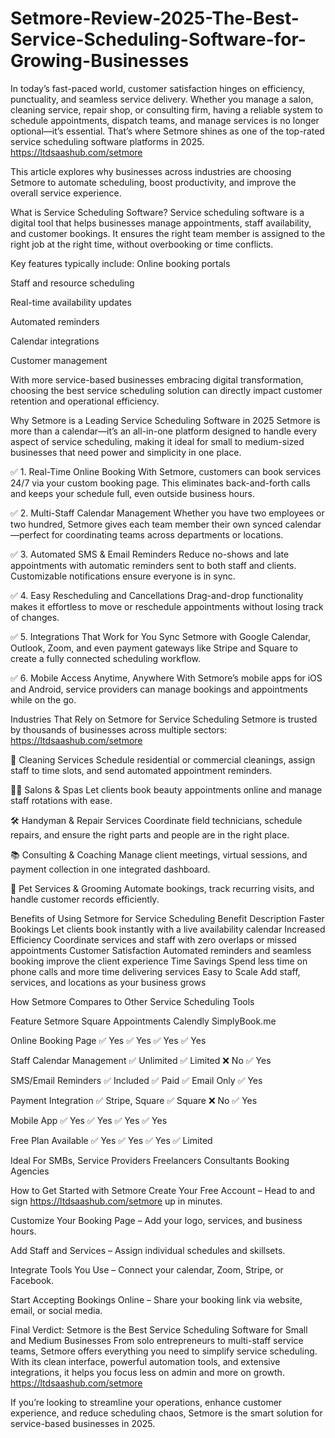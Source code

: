 # Setmore-Review-2025-The-Best-Service-Scheduling-Software-for-Growing-Businesses


In today’s fast-paced world, customer satisfaction hinges on efficiency, punctuality, and seamless service delivery. Whether you manage a salon, cleaning service, repair shop, or consulting firm, having a reliable system to schedule appointments, dispatch teams, and manage services is no longer optional—it’s essential. That’s where Setmore shines as one of the top-rated service scheduling software platforms in 2025. https://ltdsaashub.com/setmore

This article explores why businesses across industries are choosing Setmore to automate scheduling, boost productivity, and improve the overall service experience.

What is Service Scheduling Software?
Service scheduling software is a digital tool that helps businesses manage appointments, staff availability, and customer bookings. It ensures the right team member is assigned to the right job at the right time, without overbooking or time conflicts.

Key features typically include:
Online booking portals

Staff and resource scheduling

Real-time availability updates

Automated reminders

Calendar integrations

Customer management

With more service-based businesses embracing digital transformation, choosing the best service scheduling solution can directly impact customer retention and operational efficiency.

Why Setmore is a Leading Service Scheduling Software in 2025
Setmore is more than a calendar—it’s an all-in-one platform designed to handle every aspect of service scheduling, making it ideal for small to medium-sized businesses that need power and simplicity in one place.

✅ 1. Real-Time Online Booking
With Setmore, customers can book services 24/7 via your custom booking page. This eliminates back-and-forth calls and keeps your schedule full, even outside business hours.

✅ 2. Multi-Staff Calendar Management
Whether you have two employees or two hundred, Setmore gives each team member their own synced calendar—perfect for coordinating teams across departments or locations.

✅ 3. Automated SMS & Email Reminders
Reduce no-shows and late appointments with automatic reminders sent to both staff and clients. Customizable notifications ensure everyone is in sync.

✅ 4. Easy Rescheduling and Cancellations
Drag-and-drop functionality makes it effortless to move or reschedule appointments without losing track of changes.

✅ 5. Integrations That Work for You
Sync Setmore with Google Calendar, Outlook, Zoom, and even payment gateways like Stripe and Square to create a fully connected scheduling workflow.

✅ 6. Mobile Access Anytime, Anywhere
With Setmore’s mobile apps for iOS and Android, service providers can manage bookings and appointments while on the go.

Industries That Rely on Setmore for Service Scheduling
Setmore is trusted by thousands of businesses across multiple sectors:  https://ltdsaashub.com/setmore

🧹 Cleaning Services
Schedule residential or commercial cleanings, assign staff to time slots, and send automated appointment reminders.

💇‍♀️ Salons & Spas
Let clients book beauty appointments online and manage staff rotations with ease.

🛠 Handyman & Repair Services
Coordinate field technicians, schedule repairs, and ensure the right parts and people are in the right place.

📚 Consulting & Coaching
Manage client meetings, virtual sessions, and payment collection in one integrated dashboard.

🐶 Pet Services & Grooming
Automate bookings, track recurring visits, and handle customer records efficiently.

Benefits of Using Setmore for Service Scheduling
Benefit	Description
Faster Bookings	Let clients book instantly with a live availability calendar
Increased Efficiency	Coordinate services and staff with zero overlaps or missed appointments
Customer Satisfaction	Automated reminders and seamless booking improve the client experience
Time Savings	Spend less time on phone calls and more time delivering services
Easy to Scale	Add staff, services, and locations as your business grows

How Setmore Compares to Other Service Scheduling Tools

Feature	Setmore	Square Appointments	Calendly	SimplyBook.me

Online Booking Page	✅ Yes	✅ Yes	✅ Yes	✅ Yes

Staff Calendar Management	✅ Unlimited	✅ Limited	❌ No	✅ Yes

SMS/Email Reminders	✅ Included	✅ Paid	✅ Email Only	✅ Yes

Payment Integration	✅ Stripe, Square	✅ Square	❌ No	✅ Yes

Mobile App	✅ Yes	✅ Yes	✅ Yes	✅ Yes

Free Plan Available	✅ Yes	✅ Yes	✅ Yes	✅ Limited

Ideal For	SMBs, Service Providers	Freelancers	Consultants	Booking Agencies

How to Get Started with Setmore
Create Your Free Account – Head to and sign https://ltdsaashub.com/setmore up in minutes.

Customize Your Booking Page – Add your logo, services, and business hours.

Add Staff and Services – Assign individual schedules and skillsets.

Integrate Tools You Use – Connect your calendar, Zoom, Stripe, or Facebook.

Start Accepting Bookings Online – Share your booking link via website, email, or social media.

Final Verdict: Setmore is the Best Service Scheduling Software for Small and Medium Businesses
From solo entrepreneurs to multi-staff service teams, Setmore offers everything you need to simplify service scheduling. With its clean interface, powerful automation tools, and extensive integrations, it helps you focus less on admin and more on growth. https://ltdsaashub.com/setmore

If you’re looking to streamline your operations, enhance customer experience, and reduce scheduling chaos, Setmore is the smart solution for service-based businesses in 2025.

